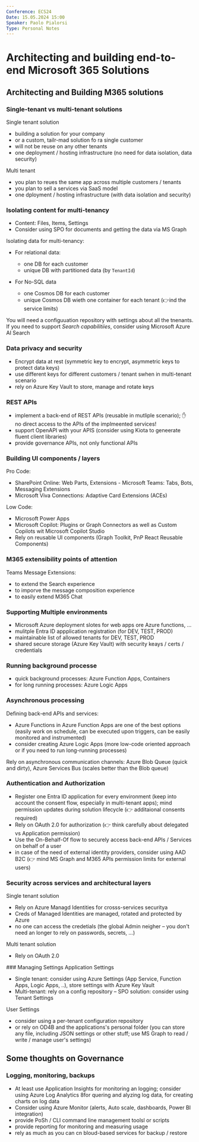 ```yaml
---
Conference: ECS24
Date: 15.05.2024 15:00
Speaker: Paolo Pialorsi
Type: Personal Notes
---
```


# Architecting and building end-to-end Microsoft 365 Solutions

## Architecting and Building M365 solutions

### Single-tenant vs multi-tenant solutions

Single tenant solution

- building a solution for your company
- or a custom, tailr-mad solution fo ra single customer
- will not be reuse on any other tenants
- one deployment / hosting infrastructure (no need for data isolation, data security)

Multi tenant

- you plan to reues the same app across multiple customers / tenants
- you plan to sell a services via SaaS model
- one dployment / hosting infrastructure (with data isolation and security)

### Isolating content for multi-tenancy

- Content: Files, Items, Settings
- Consider using SPO for documents and getting the data via MS Graph

Isolating data for multi-tenancy:

- For relational data:

  - one DB for each customer
  - unique DB with partitioned data (by `TenantId`)

- For No-SQL data
  - one Cosmos DB for each customer
  - unique Cosmos DB wieth one container for each tenant (👉ind the service limits)

You will need a configuuation repository with settings about all the tnenants.
If you need to support _Search capabilitiies_, consider using Microsoft Azure AI Search

### Data privacy and security

- Encrypt data at rest (symmetric key to encrypt, asymmetric keys to protect data keys)
- use different keys for different customers / tenant swhen in multi-tenant scenario
- rely on Azure Key Vault to store, manage and rotate keys

### REST APIs

- implement a back-end of REST APIs (reusable in mutliple scenario); ✋ no direct access to the APIs of the implmeented services!
- support OpenAPI with your APIS (consider using Kiota to geneerate fluent client libraries)
- provide governance APIs, not only functional APIs

### Building UI components / layers

Pro Code:

- SharePoint Online: Web Parts, Extensions
  - Microsoft Teams: Tabs, Bots, Messaging Extensions
- Microsoft Viva Connections: Adaptive Card Extensions (ACEs)

Low Code:

- Microsoft Power Apps
- Microsoft Copilot: Plugins or Graph Connectors as well as Custom Copilots wit Microsoft Copilot Studio
- Rely on reusable UI components (Graph Toolkit, PnP React Reusable Components)

### M365 extensibility points of attention

Teams Message Extensions:

- to extend the Search experience
- to imporve the message composition experience
- to easily extend M365 Chat

### Supporting Multiple environments

- Microsoft Azure deployment slotes for web apps ore Azure functions, ...
- mulitple Entra ID appplication registration (for DEV, TEST, PROD)
- maintainable list of allowed tenants for DEV, TEST, PROD
- shared secure storage (Azure Key Vault) with security keays / certs / credentials

### Running background processe

- quick background processes: Azure Function Apps, Containers
- for long running processes: Azure Logic Apps

### Asynchronous processing

Defining back-end APIs and services:

- Azure Functions in Azure Function Apps are one of the best options (easily work on schedule, can be executed upon triggers, can be easily monitored and instrumented)
- consider creating Azure Logic Apps (more low-code oriented approach or if you need to run long-running processes)

Rely on asynchronous communication channels: Azure Blob Queue (quick and dirty), Azure Services Bus (scales better than the Blob queue)

### Authentication and Authorization

- Register one Entra ID application for every environment (keep into account the consent flow, especially in multi-tenant apps); mind permission updates during solution lifecycle (👉 additaional consents required)
- Rely on OAuth 2.0 for authorization (👉 think carefully about delegated vs Application permission)
- Use the On-Behalf-Of flow to securely access back-end APIs / Services on behalf of a user
- in case of the need of external identity providers, consider using AAD B2C (👉 mind MS Graph and M365 APIs permission limits for external users)

### Security across services and architectural layers

Single tenant solution

- Rely on Azure Managd Identities for crosss-services securitya
- Creds of Managed Identities are managed, rotated and protected by Azure
- no one can access the credetials (the global Admin neigher – you don't need an longer to rely on passwords, secrets, ...)

Multi tenant solution

- Rely on OAuth 2.0

### Managing Settings
Application Settings

- Single tenant: consider using Azure Settings (App Service, Function Apps, Logic Apps, ..), store settings with Azure Key Vault
- Multi-tenant: rely on a config repository
  – SPO solution: consider using Tenant Settings

User Settings

- consider using a per-tenant configuration repository
- or rely on OD4B and the applications's personal folder (you can store any file, including JSON settings or other stuff; use MS Graph to read / write / manage user's settings)


## Some thoughts on Governance
### Logging, monitoring, backups
- At least use Application Insights for monitoring an logging; consider using Azure Log Analytics 8for quering and alyzing log data, for creating charts on log data
- Consider using Azure Monitor (alerts, Auto scale, dashboards, Power BI integration)
- provide PoSh / CLI command line management toolsl or scripts
- provide reporting for monitoring and measuring usage
- rely as much as you can cn bloud-based services for backup / restore


